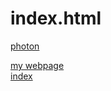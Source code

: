 # index.html



<a href="https://iggyrekter.github.io/photon/">photon</a><br>

<a href="webpage.html">my webpage</a><br>
<a href="https://iggyrekter.github.io/photon/">index</a><br>





